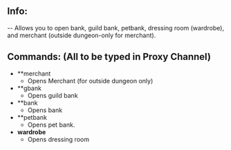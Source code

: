 ## Info:

-- Allows you to open bank, guild bank, petbank, dressing room (wardrobe), and merchant (outside dungeon-only for merchant).

## Commands: (All to be typed in Proxy Channel)

- **merchant
  - Opens Merchant (for outside dungeon only)
- **gbank
  - Opens guild bank
- **bank
  - Opens bank
- **petbank
  - Opens pet bank.
- **wardrobe**
  - Opens dressing room
